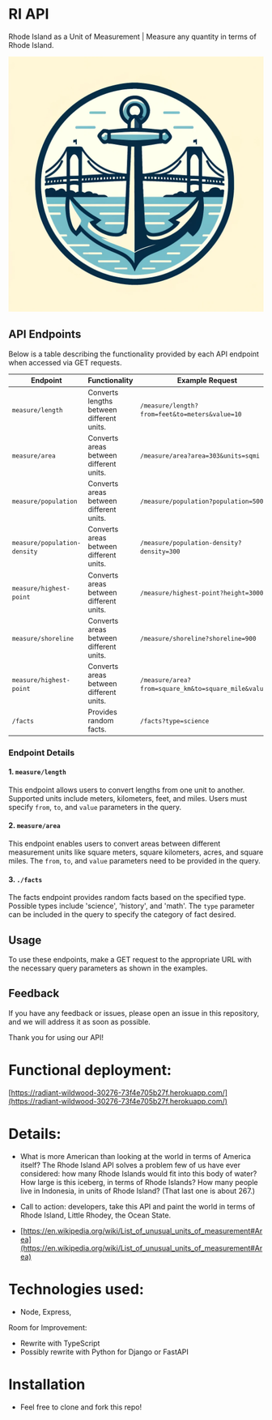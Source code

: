 # RI API 
Rhode Island as a Unit of Measurement | Measure any quantity in terms of Rhode Island. 

![Rhode Island Logo](public/newportbridge.webp)

## API Endpoints

Below is a table describing the functionality provided by each API endpoint when accessed via GET requests.

| Endpoint         | Functionality                             | Example Request                  | 
| ---------------- | ----------------------------------------- | -------------------------------- |
| `measure/length` | Converts lengths between different units. | `/measure/length?from=feet&to=meters&value=10` |
| `measure/area`   | Converts areas between different units.   | `/measure/area?area=303&units=sqmi` |
| `measure/population`   | Converts areas between different units.   | `/measure/population?population=500000` |
| `measure/population-density`   | Converts areas between different units.   | `/measure/population-density?density=300` |
| `measure/highest-point`   | Converts areas between different units.   | `/measure/highest-point?height=3000` |
| `measure/shoreline`   | Converts areas between different units.   | `/measure/shoreline?shoreline=900` |
| `measure/highest-point`   | Converts areas between different units.   | `/measure/area?from=square_km&to=square_mile&value=5` |
| `/facts`         | Provides random facts.                    | `/facts?type=science`          |

### Endpoint Details

#### 1. `measure/length`
This endpoint allows users to convert lengths from one unit to another. Supported units include meters, kilometers, feet, and miles. Users must specify `from`, `to`, and `value` parameters in the query.

#### 2. `measure/area`
This endpoint enables users to convert areas between different measurement units like square meters, square kilometers, acres, and square miles. The `from`, `to`, and `value` parameters need to be provided in the query.

#### 3. `./facts`
The facts endpoint provides random facts based on the specified type. Possible types include 'science', 'history', and 'math'. The `type` parameter can be included in the query to specify the category of fact desired.

## Usage

To use these endpoints, make a GET request to the appropriate URL with the necessary query parameters as shown in the examples.

## Feedback

If you have any feedback or issues, please open an issue in this repository, and we will address it as soon as possible.

Thank you for using our API!

# Functional deployment: 

[https://radiant-wildwood-30276-73f4e705b27f.herokuapp.com/](https://radiant-wildwood-30276-73f4e705b27f.herokuapp.com/)


# Details: 
* What is more American than looking at the world in terms of America itself? The Rhode Island API solves a problem few of us have ever considered: how many Rhode Islands would fit into this body of water? How large is this iceberg, in terms of Rhode Islands? How many people live in Indonesia, in units of Rhode Island? (That last one is about 267.)
* Call to action: developers, take this API and paint the world in terms of Rhode Island, Little Rhodey, the Ocean State. 

* [https://en.wikipedia.org/wiki/List_of_unusual_units_of_measurement#Area](https://en.wikipedia.org/wiki/List_of_unusual_units_of_measurement#Area)

# Technologies used:
* Node, Express, 

Room for Improvement: 
* Rewrite with TypeScript
* Possibly rewrite with Python for Django or FastAPI


# Installation
* Feel free to clone and fork this repo! 

